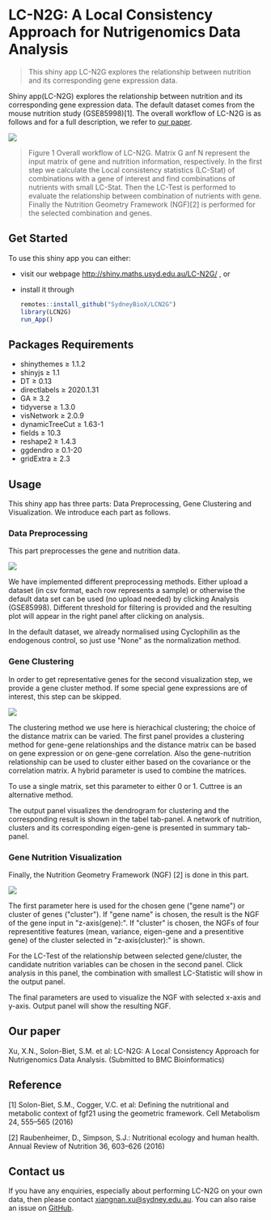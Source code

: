 # LC-N2G: A Local Consistency Approach for Nutrigenomics Data Analysis

> This shiny app LC-N2G explores the relationship between nutrition and its corresponding gene expression data.

Shiny app(LC-N2G) explores the relationship between nutrition and its corresponding gene expression data. The default dataset comes from the mouse nutrition study (GSE85998)[1]. The overall workflow of LC-N2G is as follows and for a full description, we refer to [our paper](Our-paper).
	
![](./img/fig1.png)
	

> Figure 1 Overall workflow of LC-N2G. Matrix G anf N represent the input matrix of gene and nutrition information, respectively. In the first step we calculate the Local consistency statistics (LC-Stat) of combinations with a gene of interest and find combinations of nutrients with small LC-Stat. Then the LC-Test is performed to evaluate the relationship between combination of nutrients with gene. Finally the Nutrition Geometry Framework (NGF)[2] is performed for the selected combination and genes.


## Get Started

To use this shiny app you can either:

 - visit our webpage http://shiny.maths.usyd.edu.au/LC-N2G/ , or
 
 - install it through
 
	``` r
	remotes::install_github("SydneyBioX/LCN2G")
	library(LCN2G)
	run_App()
	```
	
## Packages Requirements

- shinythemes ≥ 1.1.2
- shinyjs ≥ 1.1
- DT ≥ 0.13
- directlabels ≥ 2020.1.31
- GA ≥ 3.2
- tidyverse ≥ 1.3.0
- visNetwork ≥ 2.0.9
- dynamicTreeCut ≥ 1.63-1
- fields ≥ 10.3
- reshape2 ≥ 1.4.3
- ggdendro ≥ 0.1-20
- gridExtra ≥ 2.3


 
## Usage	

This shiny app has three parts: Data Preprocessing, Gene Clustering and Visualization. We introduce each part as follows.

### Data Preprocessing

This part preprocesses the gene and nutrition data. 
 
![](./img/fig2.png)
	
We have implemented different preprocessing methods. Either upload a dataset (in csv format, each row represents a sample) or otherwise the default data set can be used (no upload needed) by clicking Analysis (GSE85998). Different threshold for filtering is provided and the resulting plot will appear in the right panel after clicking on analysis.

In the default dataset, we already normalised using Cyclophilin as the endogenous control, so just use "None" as the normalization method.

### Gene Clustering

In order to get representative genes for the second visualization step, we provide a gene cluster method. If some special gene expressions are of interest, this step can be skipped.

![](./img/fig3.png)	
	
The clustering method we use here is hierachical clustering; the choice of the distance matrix can be varied. The first panel provides a clustering method for gene-gene relationships and the distance matrix can be based on gene expression or on gene-gene correlation. Also the gene-nutrition relationship can be used to cluster either based on the covariance or the correlation matrix. A hybrid parameter is used to combine the matrices.

To use a single matrix, set this parameter to either 0 or 1. Cuttree is an alternative method.

The output panel visualizes the dendrogram for clustering and the corresponding result is shown in the tabel tab-panel. A network of nutrition, clusters and its corresponding eigen-gene is presented in summary tab-panel.
	
### Gene Nutrition Visualization

Finally, the Nutrition Geometry Framework (NGF) [2] is done in this part.
	
![](./img/fig4.png)
	
The first parameter here is used for the chosen gene ("gene name") or cluster of genes ("cluster"). If "gene name" is chosen, the result is the NGF of the gene input in "z-axis(gene):". If "cluster" is chosen, the NGFs of four representitive features (mean, variance, eigen-gene and a presentitive gene) of the cluster selected in "z-axis(cluster):" is shown.

For the LC-Test of the relationship between selected gene/cluster, the candidate nutrition variables can be chosen in the second panel. Click analysis in this panel, the combination with smallest LC-Statistic will show in the output panel.

The final parameters are used to visualize the NGF with selected x-axis and y-axis. Output panel will show the resulting NGF.

## Our paper

Xu, X.N., Solon-Biet, S.M. et al: LC-N2G: A Local Consistency Approach for Nutrigenomics Data Analysis. (Submitted to BMC Bioinformatics) 

## Reference

[1] Solon-Biet, S.M., Cogger, V.C. et al: Defining the nutritional and metabolic context of fgf21 using the geometric framework. Cell Metabolism 24, 555–565 (2016)

[2] Raubenheimer, D., Simpson, S.J.: Nutritional ecology and human health. Annual Review of Nutrition 36, 603–626 (2016)


## Contact us
If you have any enquiries, especially about performing LC-N2G on your own data, then please contact xiangnan.xu@sydney.edu.au. You can also raise an issue on [GitHub](https://github.com/SydneyBioX/LCN2G/).
